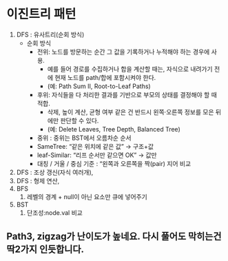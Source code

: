 # 이진트리 패턴
1. DFS : 유사트리(순회 방식)
   - 순회 방식
     - 전위: 노드를 방문하는 순간 그 값을 기록하거나 누적해야 하는 경우에 사용. 
       - 예를 들어 경로를 수집하거나 합을 계산할 때는, 자식으로 내려가기 전에 현재 노드를 path/합에 포함시켜야 한다. 
       - (예: Path Sum II, Root-to-Leaf Paths)
     - 후위: 자식들을 다 처리한 결과를 기반으로 부모의 상태를 결정해야 할 때 적합. 
       - 삭제, 높이 계산, 균형 여부 같은 건 반드시 왼쪽·오른쪽 정보를 모은 뒤에만 판단할 수 있다. 
       - (예: Delete Leaves, Tree Depth, Balanced Tree)
     - 중위 : 중위는 BST에서 오름차순 순서
     - SameTree: “같은 위치에 같은 값” → 구조+값
     - leaf-Similar: “리프 순서만 같으면 OK” → 값만 
     - 대칭 / 거울 / 중심 기준 : “왼쪽과 오른쪽을 짝(pair) 지어 비교
2. DFS : 조상 갱신(자식 여러개), 
3. DFS : 형제 연산, 
4. BFS
   1. 레벨의 경계 + null이 아닌 요소만 큐에 넣어주기 
5. BST 
   1. 단조성:node.val 비교



## Path3, zigzag가 난이도가 높네요. 다시 풀어도 막히는건 딱2가지 인듯합니다.
